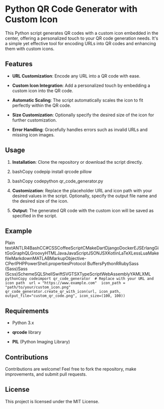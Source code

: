 Python QR Code Generator with Custom Icon
=========================================

This Python script generates QR codes with a custom icon embedded in the center, offering a personalized touch to your QR code generation needs. It's a simple yet effective tool for encoding URLs into QR codes and enhancing them with custom icons.

Features
--------

*   **URL Customization**: Encode any URL into a QR code with ease.
    
*   **Custom Icon Integration**: Add a personalized touch by embedding a custom icon into the QR code.
    
*   **Automatic Scaling**: The script automatically scales the icon to fit perfectly within the QR code.
    
*   **Size Customization**: Optionally specify the desired size of the icon for further customization.
    
*   **Error Handling**: Gracefully handles errors such as invalid URLs and missing icon images.
    

Usage
-----

1.  **Installation**: Clone the repository or download the script directly.
    
2.  bashCopy codepip install qrcode pillow
    
3.  bashCopy codepython qr\_code\_generator.py
    
4.  **Customization**: Replace the placeholder URL and icon path with your desired values in the script. Optionally, specify the output file name and the desired size of the icon.
    
5.  **Output**: The generated QR code with the custom icon will be saved as specified in the script.
    

Example
-------

Plain textANTLR4BashCC#CSSCoffeeScriptCMakeDartDjangoDockerEJSErlangGitGoGraphQLGroovyHTMLJavaJavaScriptJSONJSXKotlinLaTeXLessLuaMakefileMarkdownMATLABMarkupObjective-CPerlPHPPowerShell.propertiesProtocol BuffersPythonRRubySass (Sass)Sass (Scss)SchemeSQLShellSwiftSVGTSXTypeScriptWebAssemblyYAMLXML`   pythonCopy codeimport qr_code_generator  # Replace with your URL and icon path  url = "https://www.example.com"  icon_path = "path/to/your/custom_icon.png"  qr_code_generator.create_qr_with_icon(url, icon_path, output_file="custom_qr_code.png", icon_size=(100, 100))   `

Requirements
------------

*   Python 3.x
    
*   **qrcode** library
    
*   **PIL** (Python Imaging Library)
    

Contributions
-------------

Contributions are welcome! Feel free to fork the repository, make improvements, and submit pull requests.

License
-------

This project is licensed under the MIT License.
